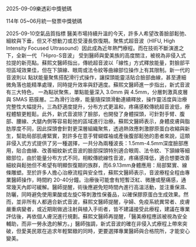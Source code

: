 
2025-09-09樂透彩中獎號碼

                                
114年 05~06月統一發票中獎號碼
                             
2025-09-10空氣品質指標
                              醫美市場持續升溫的今天，許多人希望改善臉部鬆弛、細紋與下垂，但又不想動刀或忍受漫長恢復期。聚焦式超音波（HIFU, High Intensity Focused Ultrasound）因此成為近年熱門療程。而在技術不斷演進之下，全新一代 「Hipro-S音波」 受到醫師與愛美族的高度關注，被視為非侵入式拉提的新亮點。蘇熙文醫師指出，傳統超音波以「線性」方式釋放能量，對臉部平坦區域效果佳，但在下頷線、眼周或法令紋等曲線部位操作上有其限制。新一代的音波則以 點狀能量聚焦搭配滑行式操作，讓探頭能靈活貼合臉部曲線，甚至連細微角落也能精準處理，同時提升效率與舒適度。蘇熙文醫師進一步指出，新式音波有三大特色， 一為點狀聚焦，單點能量深入 3.0mm 與 4.5mm，分層刺激真皮層與 SMAS 筋膜層。二為滑行治療，能量隨探頭滑動連續釋放，操作靈活度與治療完整性大幅提升。三為舒適度提升，分布方式更溫和，疼痛感較傳統超音波低，療程體驗更輕鬆。此外，新式音波除了臉部，也開發了身體探頭，可針對手臂、腹部、腰線、大腿內側等容易鬆弛的區域進行治療。蘇熙文醫師表示，身體皮膚與脂肪厚度不同，因此探頭會針對更深層組織聚焦，透過熱效應刺激膠原蛋白收縮與新生，幫助局部肌膚緊實，對許多在意手臂蝴蝶袖或產後腹部鬆弛的患者來說，這類非侵入式方式提供了另一種選擇，一共分為兩種波長：1.5mm-4.5mm深度臉部應用，貼合曲線、改善細紋新式音波的臉部探頭特別適合眼周、法令紋、下頷線等細緻部位，由於能量分布方式不同，相較傳統線性音波，疼痛感降低，適合想要改善細紋與鬆弛但不希望有明顯恢復期的族群，而6.9.13mm身體應用：局部緊實、線條雕塑。至於許多人擔心治療流程與安全性，蘇熙文醫師表示，音波療程全程由專業醫師操作，時間約 20-40分鐘。治療後可能會有短暫泛紅、微腫或壓痛感，通常幾天內即可緩解。醫師提醒，術後應避免短時間內進行高溫活動，並注重保濕、防曬，同時避免使用果酸或左旋C等刺激性保養品，以確保膠原蛋白生成效果。然而，並非所有人都適合新式音波，蘇熙文醫師提醒，孕婦、免疫系統異常者、皮膚嚴重病變者，或近期剛做過注射與植入手術者，皆不建議接受此療程，建議在專業評估後，再依個人膚況進行規劃。蘇熙文醫師再提醒，「醫美療程應該被視為安全輔助，而非一勞永逸的解方。」醫師強調，新式音波的確在非侵入式療程上帶來突破，但愛美民眾在追求年輕緊緻的同時，更要選擇專業醫師與合格院所，才能安心變美。